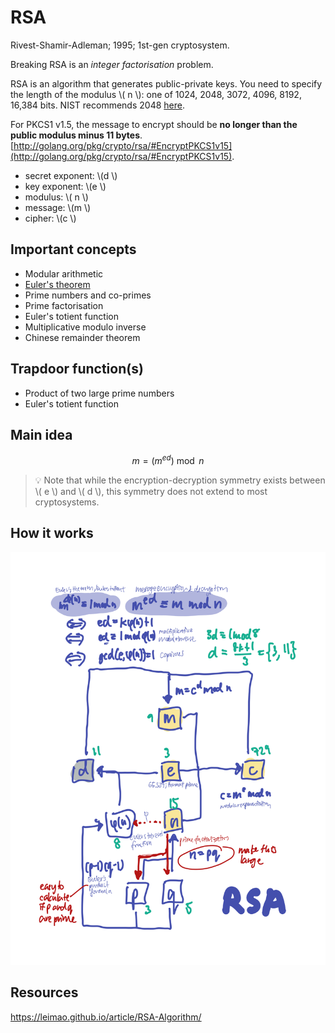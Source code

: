# RSA

Rivest-Shamir-Adleman; 1995; 1st-gen cryptosystem.

Breaking RSA is an _integer factorisation_ problem.

RSA is an algorithm that generates public-private keys. You need to specify the length of the modulus \\( n \\): one of 1024, 2048, 3072, 4096, 8192, 16,384 bits. NIST recommends 2048 [here](https://nvlpubs.nist.gov/nistpubs/SpecialPublications/NIST.SP.800-57Pt3r1.pdf).

For PKCS1 v1.5, the message to encrypt should be **no longer than the public modulus minus 11 bytes**. [http://golang.org/pkg/crypto/rsa/#EncryptPKCS1v15](http://golang.org/pkg/crypto/rsa/#EncryptPKCS1v15).

- secret exponent: \\(d \\)
- key exponent: \\(e \\)
- modulus: \\( n \\)
- message: \\(m \\)
- cipher: \\(c \\)

## Important concepts

* Modular arithmetic
* [Euler's theorem](https://en.wikipedia.org/wiki/Euler%27s_theorem)
* Prime numbers and co-primes
* Prime factorisation
* Euler's totient function
* Multiplicative modulo inverse
* Chinese remainder theorem

## Trapdoor function(s)

* Product of two large prime numbers
* Euler's totient function

## Main idea

$$
m = (m^{ed}) \bmod n
$$

> 💡 Note that while the encryption-decryption symmetry exists between \\( e \\) and \\( d \\), this symmetry does not extend to most cryptosystems.

## How it works

![How RSA works](rsa.png)
    
## Resources

https://leimao.github.io/article/RSA-Algorithm/
